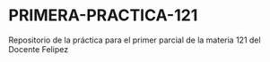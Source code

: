 # PRIMERA-PRACTICA-121
Repositorio de la práctica para el primer parcial de la materia 121 del Docente Felipez
